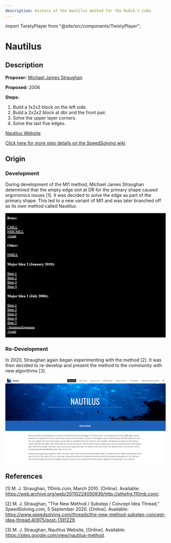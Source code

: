 ```yaml
---
description: History of the Nautilus method for the Rubik's Cube
---
```


import TwistyPlayer from "@site/src/components/TwistyPlayer";

# Nautilus

<TwistyPlayer
 puzzle="3x3x3"
 experimentalStickeringMaskOrbits="EDGES:IIIII---I---,CORNERS:IIIII---,CENTERS:------"
 controlPanel="none"
/>

## Description

**Proposer:** [Michael James Straughan](CubingContributors/MethodDevelopers.md#straughan-michael-james-athefre)

**Proposed:** 2006

**Steps:**

1. Build a 1x2x3 block on the left side.
2. Build a 2x2x2 block at dbr and the front pair.
3. Solve the upper layer corners.
4. Solve the last five edges.

[Nautilus Website](https://sites.google.com/view/nautilus-method)

[Click here for more step details on the SpeedSolving wiki](https://www.speedsolving.com/wiki/index.php/Nautilus)

## Origin

### Development

During development of the MI1 method, Michael James Straughan determined that the empty edge slot at DR for the primary shape caused ergonomics issues [1]. It was decided to solve the edge as part of the primary shape. This led to a new variant of MI1 and was later branched off as its own method called Nautilus.

![](img/MI1/Site.png)

### Re-Development

In 2020, Straughan again began experimenting with the method [2]. It was then decided to re-develop and present the method to the community with new algorithms [3].

![](img/Nautilus/2020.png)

## References

[1] M. J. Straughan, 110mb.com, March 2010. [Online]. Available: https://web.archive.org/web/20110224050936/http://athefre.110mb.com/.

[2] M. J. Straughan, "The New Method / Substep / Concept Idea Thread," SpeedSolving.com, 5 September 2020. [Online]. Available: https://www.speedsolving.com/threads/the-new-method-substep-concept-idea-thread.40975/post-1391229.

[3] M. J. Straughan, Nautilus Website, [Online]. Available: https://sites.google.com/view/nautilus-method.
